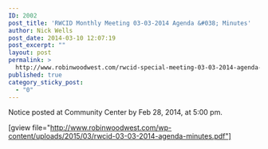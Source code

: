 ```yaml
---
ID: 2002
post_title: 'RWCID Monthly Meeting 03-03-2014 Agenda &#038; Minutes'
author: Nick Wells
post_date: 2014-03-10 12:07:19
post_excerpt: ""
layout: post
permalink: >
  http://www.robinwoodwest.com/rwcid-special-meeting-03-03-2014-agenda-minutes/
published: true
category_sticky_post:
  - "0"
---
```

Notice posted at Community Center by Feb 28, 2014, at 5:00 pm.

[gview file="http://www.robinwoodwest.com/wp-content/uploads/2015/03/rwcid-03-03-2014-agenda-minutes.pdf"]